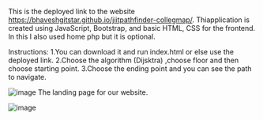 This is the deployed link to the website https://bhaveshgitstar.github.io/jiitpathfinder-collegmap/.
Thiapplication is created using JavaScript, Bootstrap, and basic HTML, CSS for the frontend. In this I also used home php but it is optional.

Instructions:
1.You can download it and run index.html or else use the deployed link.
2.Choose the algorithm (Dijsktra) ,choose floor and then choose starting point.
3.Choose the ending point and you can see the path to navigate.

![image](https://github.com/user-attachments/assets/ab006d49-ec87-4aaa-9421-4d3c3768e77f)
The landing page for our website.

![image](https://github.com/user-attachments/assets/7df22f9f-1f5a-4f4e-8e64-c6de96cf3240)



